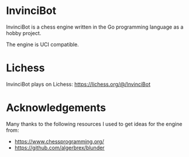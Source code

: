 # InvinciBot
InvinciBot is a chess engine written in the Go programming language as a hobby project.

The engine is UCI compatible.

# Lichess
InvinciBot plays on Lichess: https://lichess.org/@/InvinciBot

# Acknowledgements
Many thanks to the following resources I used to get ideas for the engine from:
- https://www.chessprogramming.org/
- https://github.com/algerbrex/blunder

